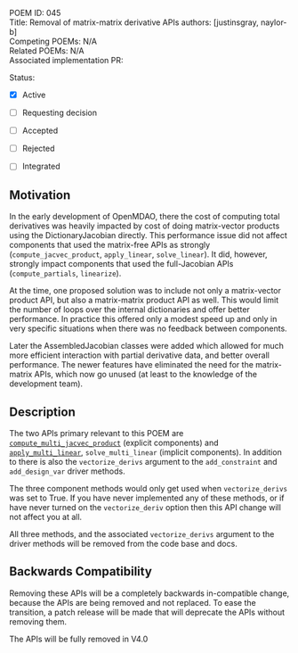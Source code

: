 POEM ID: 045  
Title: Removal of matrix-matrix derivative APIs
authors: [justinsgray, naylor-b]  
Competing POEMs: N/A  
Related POEMs: N/A  
Associated implementation PR:

Status:

- [x] Active
- [ ] Requesting decision
- [ ] Accepted
- [ ] Rejected
- [ ] Integrated


Motivation
----------

In the early development of OpenMDAO, there the cost of computing total derivatives was heavily impacted by cost of doing matrix-vector products using the DictionaryJacobian directly. 
This performance issue did not affect components that used the matrix-free APIs as strongly (`compute_jacvec_product`, `apply_linear`, `solve_linear`). 
It did, however, strongly impact components that used the full-Jacobian APIs (`compute_partials`, `linearize`). 

At the time, one proposed solution was to include not only a matrix-vector product API, but also a matrix-matrix product API as well. 
This would limit the number of loops over the internal dictionaries and offer better performance. 
In practice this offered only a modest speed up and only in very specific situations when there was no feedback between components. 

Later the AssembledJacobian classes were added which allowed for much more efficient interaction with partial derivative data, and better overall performance. 
The newer features have eliminated the need for the matrix-matrix APIs, which now go unused (at least to the knowledge of the development team). 

Description
-----------

The two APIs primary relevant to this POEM are [`compute_multi_jacvec_product`](http://openmdao.org/twodocs/versions/3.9.1/features/core_features/defining_components/explicitcomp.html?highlight=vectorize_derivs#explicitcomponent-methods) (explicit components) and [`apply_multi_linear`](http://openmdao.org/twodocs/versions/3.9.1/features/core_features/defining_components/implicitcomp.html?highlight=vectorize_derivs#implicitcomponent-methods), `solve_multi_linear` (implicit components). 
In addition to there is also the `vectorize_derivs` argument to the `add_constraint` and `add_design_var` driver methods. 

The three component methods would only get used when `vectorize_derivs` was set to True. 
If you have never implemented any of these methods, or if have never turned on the `vectorize_deriv` option then this API change will not affect you at all. 

All three methods, and the associated `vectorize_derivs` argument to the driver methods will be removed from the code base and docs. 


Backwards Compatibility
------------------------

Removing these APIs will be a completely backwards in-compatible change, 
because the APIs are being removed and not replaced. 
To ease the transition, a patch release will be made that will deprecate the APIs without removing them. 

The APIs will be fully removed in V4.0
